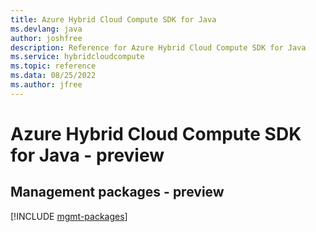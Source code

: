 ```yaml
---
title: Azure Hybrid Cloud Compute SDK for Java
ms.devlang: java
author: joshfree
description: Reference for Azure Hybrid Cloud Compute SDK for Java
ms.service: hybridcloudcompute
ms.topic: reference
ms.data: 08/25/2022
ms.author: jfree
---
```

# Azure Hybrid Cloud Compute SDK for Java - preview

## Management packages - preview
[!INCLUDE [mgmt-packages](hybrid-cloud-compute-mgmt-index.md)]